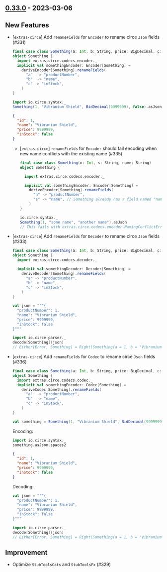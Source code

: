 ## [0.33.0](https://github.com/Kevin-Lee/extras/issues?utf8=%E2%9C%93&q=is%3Aissue+is%3Aclosed+-label%3Ainvalid+milestone%3Amilestone34) - 2023-03-06

## New Features

* [`extras-circe`] Add `renameFields` for `Encoder` to rename circe `Json` fields (#331)
  ```scala
  final case class Something(a: Int, b: String, price: BigDecimal, c: Boolean)
  object Something {
    import extras.circe.codecs.encoder._
    implicit val somethingEncoder: Encoder[Something] =
      deriveEncoder[Something].renameFields(
        "a"  -> "productNumber",
        "b"  -> "name",
        "c" -> "inStock",
      )
  }
  
  import io.circe.syntax._
  Something(1, "Vibranium Shield", BidDecimal(9999999), false).asJson.spaces2
  ```
  ```json
  {
    "id": 1,
    "name": "Vibranium Shield",
    "price": 9999999,
    "inStock": false
  }
  ```
  * [`extras-circe`] `renameFields` for `Encoder` should fail encoding when new name conflicts with the existing name (#335)
    ```scala
    final case class Something(n: Int, s: String, name: String)
    object Something {
    
      import extras.circe.codecs.encoder._
    
      implicit val somethingEncoder: Encoder[Something] =
        deriveEncoder[Something].renameFields(
          "n" -> "productNumber",
          "s" -> "name", // Something already has a field named "name"
        )
    }
    
    io.circe.syntax._
    Something(1, "some name", "another name").asJson
    // This fails with extras.circe.codecs.encoder.NamingConflictError
    ```

* [`extras-circe`] Add `renameFields` for `Decoder` to rename circe `Json` fields (#333)
  ```scala
  final case class Something(a: Int, b: String, price: BigDecimal, c: Boolean)
  object Something {
    import extras.circe.codecs.decoder._
  
    implicit val somethingDecoder: Decoder[Something] =
      deriveDecoder[Something].renameFields(
        "a" -> "productNumber",
        "b" -> "name",
        "c" -> "inStock",
      )
  }
  ```
  ```scala
  val json = """{
    "productNumber": 1,
    "name": "Vibranium Shield",
    "price": 9999999,
    "inStock": false
  }"""
  
  import io.circe.parser._
  decode[Something](json)
  // Either[Error, Something] = Right(Something(a = 1, b = "Vibranium Shield", price = 9999999, c = false))
  ```

* [`extras-circe`] Add `renameFields` for `Codec` to rename circe `Json` fields (#336)
  ```scala
  final case class Something(a: Int, b: String, price: BigDecimal, c: Boolean)
  object Something {
    import extras.circe.codecs.codec._
    implicit val somethingEncoder: Codec[Something] =
      deriveCodec[Something].renameFields(
        "a"  -> "productNumber",
        "b"  -> "name",
        "c" -> "inStock",
      )
  }
  
  val something = Something(1, "Vibranium Shield", BidDecimal(9999999), false)
  ```
  Encoding:
  ```scala
  import io.circe.syntax._
  something.asJson.spaces2
  ```
  ```json
  {
    "id": 1,
    "name": "Vibranium Shield",
    "price": 9999999,
    "inStock": false
  }
  ```
  Decoding:
  ```scala
  val json = """{
    "productNumber": 1,
    "name": "Vibranium Shield",
    "price": 9999999,
    "inStock": false
  }"""
  
  import io.circe.parser._
  decode[Something](json)
  // Either[Error, Something] = Right(Something(a = 1, b = "Vibranium Shield", price = 9999999, c = false))
  ```

## Improvement
* Optimize `StubToolsCats` and `StubToolsFx` (#329)
